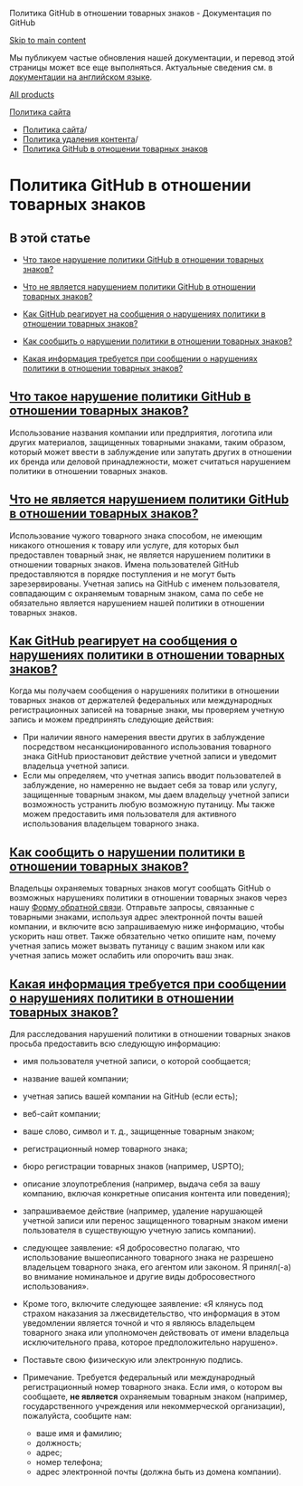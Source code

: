 Политика GitHub в отношении товарных знаков - Документация по GitHub

[Skip to main content](#main-content)

Мы публикуем частые обновления нашей документации, и перевод этой страницы может все еще выполняться. Актуальные сведения см. в [документации на английском языке](/en).

[All products](/ru)

[Политика сайта](/ru/site-policy)

* [Политика сайта](/ru/site-policy)/
* [Политика удаления контента](/ru/site-policy/content-removal-policies)/
* [Политика GitHub в отношении товарных знаков](/ru/site-policy/content-removal-policies/github-trademark-policy)

Политика GitHub в отношении товарных знаков
==========

В этой статье
----------

* [Что такое нарушение политики GitHub в отношении товарных знаков?](#what-is-a-github-trademark-policy-violation)

* [Что не является нарушением политики GitHub в отношении товарных знаков?](#what-is-not-a-github-trademark-policy-violation)

* [Как GitHub реагирует на сообщения о нарушениях политики в отношении товарных знаков?](#how-does-github-respond-to-reported-trademark-policy-violations)

* [Как сообщить о нарушении политики в отношении товарных знаков?](#how-do-i-report-a-trademark-policy-violation)

* [Какая информация требуется при сообщении о нарушениях политики в отношении товарных знаков?](#what-information-is-required-when-reporting-trademark-policy-violations)

[Что такое нарушение политики GitHub в отношении товарных знаков?](#what-is-a-github-trademark-policy-violation)
----------

Использование названия компании или предприятия, логотипа или других материалов, защищенных товарными знаками, таким образом, который может ввести в заблуждение или запутать других в отношении их бренда или деловой принадлежности, может считаться нарушением политики в отношении товарных знаков.

[Что не является нарушением политики GitHub в отношении товарных знаков?](#what-is-not-a-github-trademark-policy-violation)
----------

Использование чужого товарного знака способом, не имеющим никакого отношения к товару или услуге, для которых был предоставлен товарный знак, не является нарушением политики в отношении товарных знаков. Имена пользователей GitHub предоставляются в порядке поступления и не могут быть зарезервированы. Учетная запись на GitHub с именем пользователя, совпадающим с охраняемым товарным знаком, сама по себе не обязательно является нарушением нашей политики в отношении товарных знаков.

[Как GitHub реагирует на сообщения о нарушениях политики в отношении товарных знаков?](#how-does-github-respond-to-reported-trademark-policy-violations)
----------

Когда мы получаем сообщения о нарушениях политики в отношении товарных знаков от держателей федеральных или международных регистрационных записей на товарные знаки, мы проверяем учетную запись и можем предпринять следующие действия:

* При наличии явного намерения ввести других в заблуждение посредством несанкционированного использования товарного знака GitHub приостановит действие учетной записи и уведомит владельца учетной записи.
* Если мы определяем, что учетная запись вводит пользователей в заблуждение, но намеренно не выдает себя за товар или услугу, защищенные товарным знаком, мы даем владельцу учетной записи возможность устранить любую возможную путаницу. Мы также можем предоставить имя пользователя для активного использования владельцем товарного знака.

[Как сообщить о нарушении политики в отношении товарных знаков?](#how-do-i-report-a-trademark-policy-violation)
----------

Владельцы охраняемых товарных знаков могут сообщать GitHub о возможных нарушениях политики в отношении товарных знаков через нашу [Форму обратной связи](https://support.github.com/contact?tags=docs-trademark). Отправьте запросы, связанные с товарными знаками, используя адрес электронной почты вашей компании, и включите всю запрашиваемую ниже информацию, чтобы ускорить наш ответ. Также обязательно четко опишите нам, почему учетная запись может вызвать путаницу с вашим знаком или как учетная запись может ослабить или опорочить ваш знак.

[Какая информация требуется при сообщении о нарушениях политики в отношении товарных знаков?](#what-information-is-required-when-reporting-trademark-policy-violations)
----------

Для расследования нарушений политики в отношении товарных знаков просьба предоставить всю следующую информацию:

* имя пользователя учетной записи, о которой сообщается;

* название вашей компании;

* учетная запись вашей компании на GitHub (если есть);

* веб-сайт компании;

* ваше слово, символ и т. д., защищенные товарным знаком;

* регистрационный номер товарного знака;

* бюро регистрации товарных знаков (например, USPTO);

* описание злоупотребления (например, выдача себя за вашу компанию, включая конкретные описания контента или поведения);

* запрашиваемое действие (например, удаление нарушающей учетной записи или перенос защищенного товарным знаком имени пользователя в существующую учетную запись компании).

* следующее заявление: «Я добросовестно полагаю, что использование вышеописанного товарного знака не разрешено владельцем товарного знака, его агентом или законом. Я принял(-а) во внимание номинальное и другие виды добросовестного использования».

* Кроме того, включите следующее заявление: «Я клянусь под страхом наказания за лжесвидетельство, что информация в этом уведомлении является точной и что я являюсь владельцем товарного знака или уполномочен действовать от имени владельца исключительного права, которое предположительно нарушено».

* Поставьте свою физическую или электронную подпись.

* Примечание. Требуется федеральный или международный регистрационный номер товарного знака. Если имя, о котором вы сообщаете, **не является** охраняемым товарным знаком (например, государственного учреждения или некоммерческой организации), пожалуйста, сообщите нам:

  * ваше имя и фамилию;
  * должность;
  * адрес;
  * номер телефона;
  * адрес электронной почты (должна быть из домена компании).

